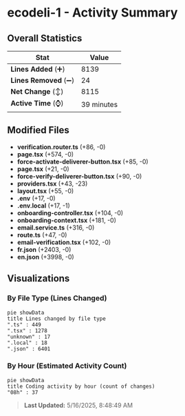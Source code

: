 # ecodeli-1 - Activity Summary 

## Overall Statistics

| Stat                   | Value                                                             |
| ---------------------- | ----------------------------------------------------------------- |
| **Lines Added** (➕)   | 8139                                          |
| **Lines Removed** (➖) | 24                                        |
| **Net Change** (↕)    | 8115                |
| **Active Time** (⌚)   | 39 minutes |


## Modified Files
- **verification.router.ts** (+86, -0)
- **page.tsx** (+574, -0)
- **force-activate-deliverer-button.tsx** (+85, -0)
- **page.tsx** (+21, -0)
- **force-verify-deliverer-button.tsx** (+90, -0)
- **providers.tsx** (+43, -23)
- **layout.tsx** (+55, -0)
- **.env** (+17, -0)
- **.env.local** (+17, -1)
- **onboarding-controller.tsx** (+104, -0)
- **onboarding-context.tsx** (+181, -0)
- **email.service.ts** (+316, -0)
- **route.ts** (+47, -0)
- **email-verification.tsx** (+102, -0)
- **fr.json** (+2403, -0)
- **en.json** (+3998, -0)

## Visualizations

### By File Type (Lines Changed)

```mermaid
pie showData
title Lines changed by file type
".ts" : 449
".tsx" : 1278
"unknown" : 17
".local" : 18
".json" : 6401
```

### By Hour (Estimated Activity Count)

```mermaid
pie showData
title Coding activity by hour (count of changes)
"08h" : 37
```


> **Last Updated:** 5/16/2025, 8:48:49 AM